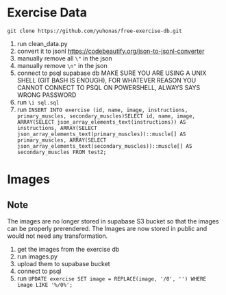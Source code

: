 # Exercise Data

`git clone https://github.com/yuhonas/free-exercise-db.git`

1. run clean_data.py
2. convert it to jsonl https://codebeautify.org/json-to-jsonl-converter
3. manually remove all `\"` in the json
4. manually remove `\n"` in the json
5. connect to psql supabase db MAKE SURE YOU ARE USING A UNIX SHELL (GIT BASH IS ENOUGH), FOR WHATEVER REASON YOU CANNOT CONNECT TO PSQL ON POWERSHELL, ALWAYS SAYS WRONG PASSWORD
6. run `\i sql.sql`
7. run `INSERT INTO exercise (id, name, image, instructions, primary_muscles, secondary_muscles)SELECT id, name, image, ARRAY(SELECT json_array_elements_text(instructions)) AS instructions, ARRAY(SELECT json_array_elements_text(primary_muscles))::muscle[] AS primary_muscles, ARRAY(SELECT json_array_elements_text(secondary_muscles))::muscle[] AS secondary_muscles FROM test2;`

# Images

## Note

The images are no longer stored in supabase S3 bucket so that the images can be properly prerendered. The Images are now stored in public and would not need any transformation.

1. get the images from the exercise db
2. run images.py
3. upload them to supabase bucket
4. connect to psql
5. run `UPDATE exercise SET image = REPLACE(image, '/0', '') WHERE image LIKE '%/0%';`
